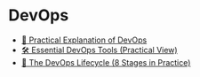 # DevOps
- [🔧 Practical Explanation of DevOps](Practical-DevOps-Explanation.md)
- [🛠️ Essential DevOps Tools (Practical View)](Essential-DevOps-Tools.md)
- [🔄 The DevOps Lifecycle (8 Stages in Practice)](DevOps-Lifecycle.md)





































